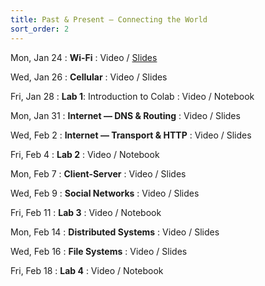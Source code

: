 ```yaml
---
title: Past & Present — Connecting the World
sort_order: 2
---
```


Mon, Jan 24
: **Wi-Fi**
  : Video / [Slides](https://www.dropbox.com/s/7k5aj9pgdtnmeqn/101-003-wifi.pdf?dl=0)

Wed, Jan 26
: **Cellular**
  : Video / Slides

Fri, Jan 28
: **Lab 1**: Introduction to Colab
  : Video / Notebook

Mon, Jan 31
: **Internet — DNS & Routing**
  : Video / Slides

Wed, Feb 2
: **Internet — Transport & HTTP**
  : Video / Slides

Fri, Feb 4
: **Lab 2**
  : Video / Notebook

Mon, Feb 7
: **Client-Server**
  : Video / Slides

Wed, Feb 9
: **Social Networks**
  : Video / Slides

Fri, Feb 11
: **Lab 3**
  : Video / Notebook

Mon, Feb 14
: **Distributed Systems**
  : Video / Slides

Wed, Feb 16
: **File Systems**
  : Video / Slides

Fri, Feb 18
: **Lab 4**
  : Video / Notebook